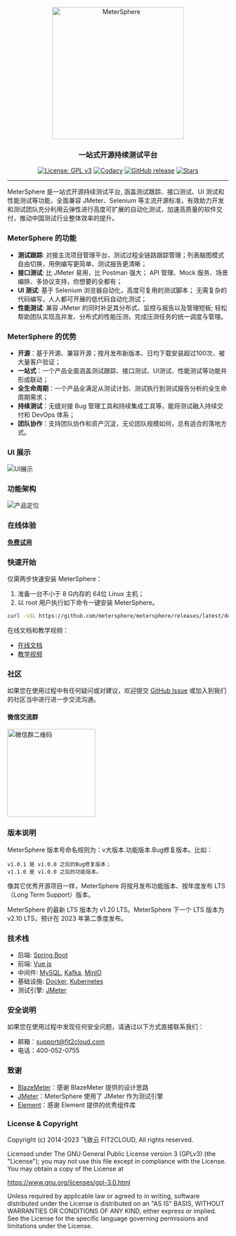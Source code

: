 <p align="center"><a href="https://metersphere.io"><img src="https://metersphere.oss-cn-hangzhou.aliyuncs.com/img/MeterSphere-%E7%B4%AB%E8%89%B2.png" alt="MeterSphere" width="300" /></a></p>
<h3 align="center">一站式开源持续测试平台</h3>
<p align="center">
  <a href="https://www.gnu.org/licenses/gpl-3.0.html"><img src="https://shields.io/github/license/metersphere/metersphere" alt="License: GPL v3"></a>
  <a href="https://www.codacy.com/gh/metersphere/metersphere/dashboard?utm_source=github.com&amp;utm_medium=referral&amp;utm_content=metersphere/metersphere&amp;utm_campaign=Badge_Grade"><img src="https://app.codacy.com/project/badge/Grade/da67574fd82b473992781d1386b937ef" alt="Codacy"></a>
  <a href="https://github.com/metersphere/metersphere/releases"><img src="https://img.shields.io/github/v/release/metersphere/metersphere" alt="GitHub release"></a>
  <a href="https://github.com/metersphere/metersphere"><img src="https://img.shields.io/github/stars/metersphere/metersphere?color=%231890FF&style=flat-square" alt="Stars"></a>
</p>
<hr />

MeterSphere 是一站式开源持续测试平台, 涵盖测试跟踪、接口测试、UI 测试和性能测试等功能，全面兼容 JMeter、Selenium 等主流开源标准，有效助力开发和测试团队充分利用云弹性进行高度可扩展的自动化测试，加速高质量的软件交付，推动中国测试行业整体效率的提升。

### MeterSphere 的功能

-   **测试跟踪**: 对接主流项目管理平台，测试过程全链路跟踪管理；列表脑图模式自由切换，用例编写更简单、测试报告更清晰；
-   **接口测试**: 比 JMeter 易用，比 Postman 强大； API 管理、Mock 服务、场景编排、多协议支持，你想要的全都有；
-   **UI 测试**: 基于 Selenium 浏览器自动化，高度可复用的测试脚本； 无需复杂的代码编写，人人都可开展的低代码自动化测试；
-   **性能测试**: 兼容 JMeter 的同时补足其分布式、监控与报告以及管理短板; 轻松帮助团队实现高并发、分布式的性能压测，完成压测任务的统一调度与管理。

### MeterSphere 的优势

-   **开源**：基于开源、兼容开源；按月发布新版本、日均下载安装超过100次、被大量客户验证；
-   **一站式**：一个产品全面涵盖测试跟踪、接口测试、UI测试、性能测试等功能并形成联动；
-   **全生命周期**：一个产品全满足从测试计划、测试执行到测试报告分析的全生命周期需求；
-   **持续测试**：无缝对接 Bug 管理工具和持续集成工具等，能将测试融入持续交付和 DevOps 体系；
-   **团队协作**：支持团队协作和资产沉淀，无论团队规模如何，总有适合的落地方式。

### UI 展示

![UI展示](https://www.fit2cloud.com/metersphere/images/ms-dashboard.jpeg)

### 功能架构

![产品定位](https://metersphere.oss-cn-hangzhou.aliyuncs.com/img/ms-architecture.png)

### 在线体验

**[免费试用](https://www.metersphere.com/)**

### 快速开始

仅需两步快速安装 MeterSphere：

1.  准备一台不小于 8 G内存的 64位 Linux 主机；
2.  以 root 用户执行如下命令一键安装 MeterSphere。

```sh
curl -sSL https://github.com/metersphere/metersphere/releases/latest/download/quick_start.sh | bash
```

在线文档和教学视频：

-   [在线文档](https://metersphere.io/docs/)
-   [教学视频](https://space.bilibili.com/510493147/channel/collectiondetail?sid=397323)

### 社区

如果您在使用过程中有任何疑问或对建议，欢迎提交 [GitHub Issue](https://github.com/metersphere/metersphere/issues/new/choose) 或加入到我们的社区当中进行进一步交流沟通。

#### 微信交流群

<img src="https://metersphere.oss-cn-hangzhou.aliyuncs.com/img/wechat-group.png" alt="微信群二维码" width="200"/>

### 版本说明

MeterSphere 版本号命名规则为：v大版本.功能版本.Bug修复版本。比如：

```text
v1.0.1 是 v1.0.0 之后的Bug修复版本；
v1.1.0 是 v1.0.0 之后的功能版本。
```

像其它优秀开源项目一样，MeterSphere 将按月发布功能版本、按年度发布 LTS（Long Term Support）版本。

MeterSphere 的最新 LTS 版本为 v1.20 LTS。MeterSphere 下一个 LTS 版本为 v2.10 LTS，预计在 2023 年第二季度发布。

### 技术栈

-   后端: [Spring Boot](https://www.tutorialspoint.com/spring_boot/spring_boot_introduction.htm)
-   前端: [Vue.js](https://vuejs.org/)
-   中间件: [MySQL](https://www.mysql.com/), [Kafka](https://kafka.apache.org/), [MinIO](https://min.io/)
-   基础设施: [Docker](https://www.docker.com/), [Kubernetes](https://kubernetes.io/)
-   测试引擎: [JMeter](https://jmeter.apache.org/)

### 安全说明

如果您在使用过程中发现任何安全问题，请通过以下方式直接联系我们：

- 邮箱：support@fit2cloud.com 
- 电话：400-052-0755

### 致谢

-   [BlazeMeter](https://www.blazemeter.com/)：感谢 BlazeMeter 提供的设计思路
-   [JMeter](https://jmeter.apache.org/)：MeterSphere 使用了 JMeter 作为测试引擎
-   [Element](https://element.eleme.cn/#/)：感谢 Element 提供的优秀组件库

### License & Copyright

Copyright (c) 2014-2023 飞致云 FIT2CLOUD, All rights reserved.

Licensed under The GNU General Public License version 3 (GPLv3)  (the "License"); you may not use this file except in compliance with the License. You may obtain a copy of the License at

https://www.gnu.org/licenses/gpl-3.0.html

Unless required by applicable law or agreed to in writing, software distributed under the License is distributed on an "AS IS" BASIS, WITHOUT WARRANTIES OR CONDITIONS OF ANY KIND, either express or implied. See the License for the specific language governing permissions and limitations under the License.
